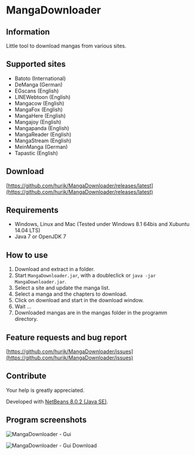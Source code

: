 # MangaDownloader

## Information
Little tool to download mangas from various sites.

## Supported sites
* Batoto (International)
* DeManga (German)
* EGscans (English)
* LINEWebtoon (English)
* Mangacow (English)
* MangaFox (English)
* MangaHere (English)
* Mangajoy (English)
* Mangapanda (English)
* MangaReader (English)
* MangaStream (English)
* MeinManga (German)
* Tapastic (English)

## Download
[https://github.com/hurik/MangaDownloader/releases/latest](https://github.com/hurik/MangaDownloader/releases/latest)

## Requirements
* Windows, Linux and Mac (Tested under Windows 8.1 64bis and Xubuntu 14.04 LTS)
* Java 7 or OpenJDK 7

## How to use
1. Download and extract in a folder.
2. Start `MangaDownloader.jar`, with a doubleclick or `java -jar MangaDownloader.jar`.
3. Select a site and update the manga list.
5. Select a manga and the chapters to download.
6. Click on download and start in the download window.
7. Wait ...
8. Downloaded mangas are in the mangas folder in the programm directory.

## Feature requests and bug report
[https://github.com/hurik/MangaDownloader/issues](https://github.com/hurik/MangaDownloader/issues)

## Contribute
Your help is greatly appreciated.

Developed with [NetBeans 8.0.2 (Java SE)](https://netbeans.org/downloads/).


##  Program screenshots
![MangaDownloader - Gui](https://raw.github.com/hurik/MangaDownloader/master/images/gui.png)

![MangaDownloader - Gui Download](https://raw.github.com/hurik/MangaDownloader/master/images/gui-download.png)